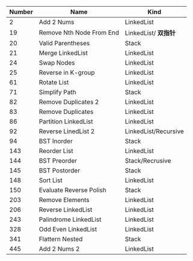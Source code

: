 | Number | Name                     | Kind                   |
| ------ | ------------------------ | ---------------------- |
| 2      | Add 2 Nums               | LinkedList             |
| 19     | Remove Nth Node From End | LinkedList/ **双指针** |
| 20     | Valid Parentheses        | Stack                  |
| 21     | Merge LinkedList         | LinkedList             |
| 24     | Swap Nodes               | LinkedList             |
| 25     | Reverse in K-group       | LinkedList             |
| 61     | Rotate List              | LinkedList             |
| 71     | Simplify Path            | Stack                  |
| 82     | Remove Duplicates 2      | LinkedList             |
| 83     | Remove Duplicates        | LinkedList             |
| 86     | Partition LinkedList     | LinkedList             |
| 92     | Reverse LinedList 2      | LinkedList/Recursive   |
| 94     | BST Inorder              | Stack                  |
| 143    | Reorder List             | LinkedList             |
| 144    | BST Preorder             | Stack/Recrusive        |
| 145    | BST Postorder            | Stack                  |
| 148    | Sort List                | LinkedList             |
| 150    | Evaluate Reverse Polish  | Stack                  |
| 203    | Remove Elements          | LinkedList             |
| 206    | Reverse LinkedList       | LinkedList             |
| 243    | Palindrome LinkedList    | LinkedList             |
| 328    | Odd Even LinkedList      | LinkedList             |
| 341    | Flattern Nested          | Stack                  |
| 445    | Add 2 Nums 2             | LinkedList             |

